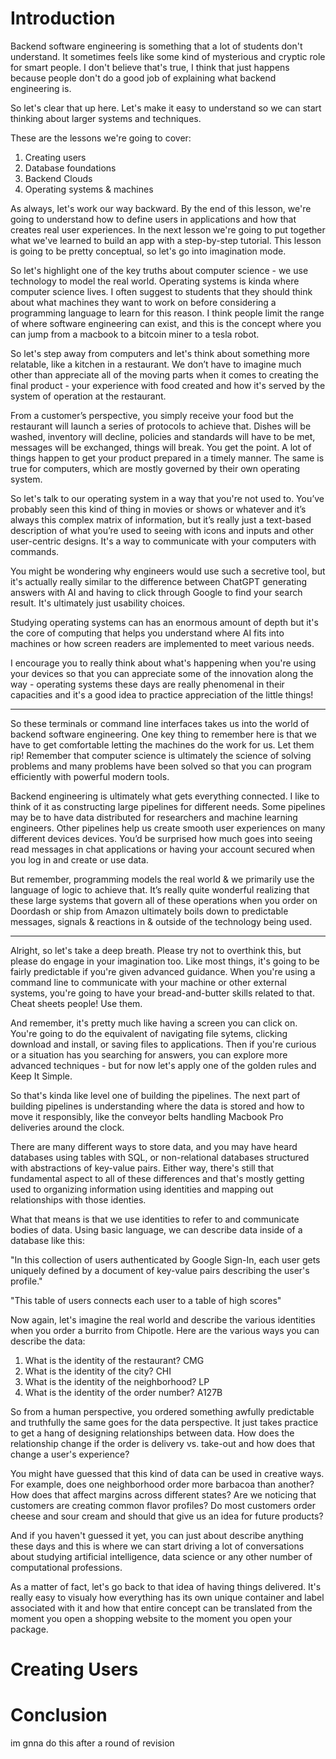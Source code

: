 # Introduction

Backend software engineering is something that a lot of students don't understand. It sometimes feels like some kind of mysterious and cryptic role for smart people. I don't believe that's true, I think that just happens because people don't do a good job of explaining what backend engineering is.

So let's clear that up here. Let's make it easy to understand so we can start thinking about larger systems and techniques.


These are the lessons we're going to cover:

1. Creating users
2. Database foundations
3. Backend Clouds
4. Operating systems & machines


As always, let's work our way backward. By the end of this lesson, we're going to understand how to define users in applications and how that creates real user experiences. In the next lesson we're going to put together what we've learned to build an app with a step-by-step tutorial. This lesson is going to be pretty conceptual, so let's go into imagination mode. 

So let's highlight one of the key truths about computer science - we use technology to model the real world. Operating systems is kinda where computer science lives. I often suggest to students that they should think about what machines they want to work on before considering a programming language to learn for this reason.  I think people limit the range of where software engineering can exist, and this is the concept where you can jump from a macbook to a bitcoin miner to a tesla robot.

So let's step away from computers and let's think about something more relatable, like a kitchen in a restaurant. We don’t have to imagine much other than appreciate all of the moving parts when it comes to creating the final product - your experience with food created and how it's served by the system of operation at the restaurant. 

From a customer’s perspective, you simply receive your food but the restaurant will launch a series of protocols to achieve that. Dishes will be washed, inventory will decline, policies and standards will have to be met, messages will be exchanged, things will break. You get the point. A lot of things happen to get your product prepared in a timely manner. The same is true for computers, which are mostly governed by their own operating system.

So let's talk to our operating system in a way that you're not used to. You’ve probably seen this kind of thing in movies or shows or whatever and it’s always this complex matrix of information, but it’s really just a text-based description of what you’re used to seeing with icons and inputs and other user-centric designs. It's a way to communicate with your computers with commands.

You might be wondering why engineers would use such a secretive tool, but it's actually really similar to the difference between ChatGPT generating answers with AI and having to click through Google to find your search result. It's ultimately just usability choices.

Studying operating systems can has an enormous amount of depth but it's the core of computing that helps you understand where AI fits into machines or how screen readers are implemented to meet various needs. 

I encourage you to really think about what's happening when you're using your devices so that you can appreciate some of the innovation along the way - operating systems these days are really phenomenal in their capacities and it's a good idea to practice appreciation of the little things!

---

So these terminals or command line interfaces takes us into the world of backend software engineering. One key thing to remember here is that we have to get comfortable letting the machines do the work for us. Let them rip! Remember that computer science is ultimately the science of solving problems and many problems have been solved so that you can program efficiently with powerful modern tools.

Backend engineering is ultimately what gets everything connected. I like to think of it as constructing large pipelines for different needs. Some pipelines may be to have data distributed for researchers and machine learning engineers. Other pipelines help us create smooth user experiences on many different devices devices. You’d be surprised how much goes into seeing read messages in chat applications or having your account secured when you log in and create or use data. 

But remember, programming models the real world & we primarily use the language of logic to achieve that. It’s really quite wonderful realizing that these large systems that govern all of these operations when you order on Doordash or ship from Amazon ultimately boils down to predictable messages, signals & reactions in & outside of the technology being used. 

---

Alright, so let's take a deep breath. Please try not to overthink this, but please do engage in your imagination too. Like most things, it's going to be fairly predictable if you're given advanced guidance. When you're using a command line to communicate with your machine or other external systems, you're going to have your bread-and-butter skills related to that. Cheat sheets people! Use them.

And remember, it's pretty much like having a screen you can click on. You're going to do the equivalent of navigating file sytems, clicking download and install, or saving files to applications. Then if you're curious or a situation has you searching for answers, you can explore more advanced techniques - but for now let's apply one of the golden rules and Keep It Simple. 

So that's kinda like level one of building the pipelines. The next part of building pipelines is understanding where the data is stored and how to move it responsibly, like the conveyor belts handling Macbook Pro deliveries around the clock.

There are many different ways to store data, and you may have heard databases using tables with SQL, or non-relational databases structured with abstractions of key-value pairs. Either way, there's still that fundamental aspect to all of these differences and that's mostly getting used to organizing information using identities and mapping out relationships with those identies.

What that means is that we use identities to refer to and communicate bodies of data. Using basic language, we can describe data inside of a database like this:

"In this collection of users authenticated by Google Sign-In, each user gets uniquely defined by a document of key-value pairs describing the user's profile."

"This table of users connects each user to a table of high scores"

Now again, let's imagine the real world and describe the various identities when you order a burrito from Chipotle. Here are the various ways you can describe the data:

1. What is the identity of the restaurant? CMG
2. What is the identity of the city? CHI
3. What is the identity of the neighborhood? LP
5. What is the identity of the order number? A127B

So from a human perspective, you ordered something awfully predictable and truthfully the same goes for the data perspective. It just takes practice to get a hang of designing relationships between data. How does the relationship change if the order is delivery vs. take-out and how does that change a user's experience?

You might have guessed that this kind of data can be used in creative ways. For example, does one neighborhood order more barbacoa than another? How does that affect margins across different states? Are we noticing that customers are creating common flavor profiles? Do most customers order cheese and sour cream and should that give us an idea for future products?

And if you haven't guessed it yet, you can just about describe anything these days and this is where we can start driving a lot of conversations about studying artificial intelligence, data science or any other number of computational professions.

As a matter of fact, let's go back to that idea of having things delivered. It's really easy to visualy how everything has its own unique container and label associated with it and how that entire concept can be translated from the moment you open a shopping website to the moment you open your package.



# Creating Users



# Conclusion

im gnna do this after a round of revision









